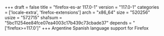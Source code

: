+++
draft = false
title = "firefox-es-ar 117.0-1"
version = "117.0-1"
categories = ['locale-extra', 'firefox-extensions']
arch = "x86_64"
size = "520256"
usize = "572715"
sha1sum = "5bc11254ee84fce07ea4003c17b439c73cbade37"
depends = "['firefox>=117.0']"
+++
Argentine Spanish language support for Firefox